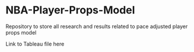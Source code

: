 # NBA-Player-Props-Model
Repository to store all research and results related to pace adjusted player props model

Link to Tableau file here
